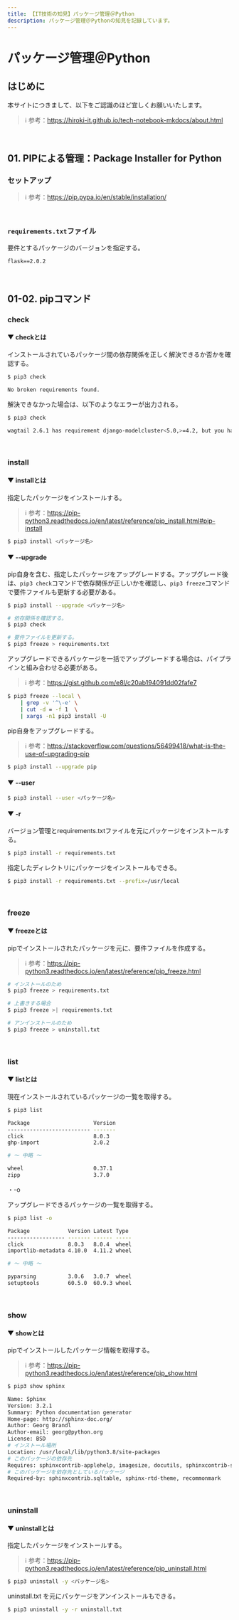 ```yaml
---
title: 【IT技術の知見】パッケージ管理＠Python
description: パッケージ管理＠Pythonの知見を記録しています。
---
```


# パッケージ管理＠Python

## はじめに

本サイトにつきまして、以下をご認識のほど宜しくお願いいたします。

> ℹ️ 参考：https://hiroki-it.github.io/tech-notebook-mkdocs/about.html

<br>

## 01. PIPによる管理：Package Installer for Python

### セットアップ

> ℹ️ 参考：https://pip.pypa.io/en/stable/installation/

<br>

### ```requirements.txt```ファイル

要件とするパッケージのバージョンを指定する。

```
flask==2.0.2
```

<br>

## 01-02. pipコマンド

### check

#### ▼ checkとは

インストールされているパッケージ間の依存関係を正しく解決できるか否かを確認する。

```bash
$ pip3 check

No broken requirements found.
```

解決できなかった場合は、以下のようなエラーが出力される。

```bash
$ pip3 check

wagtail 2.6.1 has requirement django-modelcluster<5.0,>=4.2, but you have django-modelcluster 5.0.
```

<br>

### install

#### ▼ installとは

指定したパッケージをインストールする。

> ℹ️ 参考：https://pip-python3.readthedocs.io/en/latest/reference/pip_install.html#pip-install

```bash
$ pip3 install <パッケージ名>
```

#### ▼ --upgrade

pip自身を含む、指定したパッケージをアップグレードする。アップグレード後は、```pip3 check```コマンドで依存関係が正しいかを確認し、```pip3 freeze```コマンドで要件ファイルも更新する必要がある。

```bash
$ pip3 install --upgrade <パッケージ名>

# 依存関係を確認する。
$ pip3 check

# 要件ファイルを更新する。
$ pip3 freeze > requirements.txt
```

アップグレードできるパッケージを一括でアップグレードする場合は、パイプラインと組み合わせる必要がある。

> ℹ️ 参考：https://gist.github.com/e8l/c20ab194091dd02fafe7

```bash
$ pip3 freeze --local \
    | grep -v '^\-e' \
    | cut -d = -f 1  \
    | xargs -n1 pip3 install -U
```

pip自身をアップグレードする。

> ℹ️ 参考：https://stackoverflow.com/questions/56499418/what-is-the-use-of-upgrading-pip

```bash
$ pip3 install --upgrade pip
```

#### ▼ --user

```bash
$ pip3 install --user <パッケージ名>
```

#### ▼ -r

バージョン管理とrequirements.txtファイルを元にパッケージをインストールする。

```bash
$ pip3 install -r requirements.txt
```
指定したディレクトリにパッケージをインストールもできる。

```bash
$ pip3 install -r requirements.txt --prefix=/usr/local
```

<br>

### freeze

#### ▼ freezeとは

pipでインストールされたパッケージを元に、要件ファイルを作成する。

> ℹ️ 参考：https://pip-python3.readthedocs.io/en/latest/reference/pip_freeze.html

```bash
# インストールのため
$ pip3 freeze > requirements.txt

# 上書きする場合
$ pip3 freeze >| requirements.txt
```

```bash
# アンインストールのため
$ pip3 freeze > uninstall.txt
```

<br>

### list

#### ▼ listとは

現在インストールされているパッケージの一覧を取得する。

```bash
$ pip3 list

Package                    Version
-------------------------- -------
click                      8.0.3
ghp-import                 2.0.2

# 〜 中略 〜

wheel                      0.37.1
zipp                       3.7.0
```

・-o

アップグレードできるパッケージの一覧を取得する。

```bash
$ pip3 list -o

Package            Version Latest Type
------------------ ------- ------ -----
click              8.0.3   8.0.4  wheel
importlib-metadata 4.10.0  4.11.2 wheel

# 〜 中略 〜

pyparsing          3.0.6   3.0.7  wheel
setuptools         60.5.0  60.9.3 wheel
```

<br>

### show

#### ▼ showとは

pipでインストールしたパッケージ情報を取得する。

> ℹ️ 参考：https://pip-python3.readthedocs.io/en/latest/reference/pip_show.html

```bash
$ pip3 show sphinx

Name: Sphinx
Version: 3.2.1
Summary: Python documentation generator
Home-page: http://sphinx-doc.org/
Author: Georg Brandl
Author-email: georg@python.org
License: BSD
# インストール場所
Location: /usr/local/lib/python3.8/site-packages
# このパッケージの依存先
Requires: sphinxcontrib-applehelp, imagesize, docutils, sphinxcontrib-serializinghtml, snowballstemmer, sphinxcontrib-htmlhelp, sphinxcontrib-devhelp, sphinxcontrib-jsmath, setuptools, packaging, Pygments, babel, alabaster, sphinxcontrib-qthelp, requests, Jinja2
# このパッケージを依存先としているパッケージ
Required-by: sphinxcontrib.sqltable, sphinx-rtd-theme, recommonmark
```

<br>

### uninstall

#### ▼ uninstallとは

指定したパッケージをインストールする。

> ℹ️ 参考：https://pip-python3.readthedocs.io/en/latest/reference/pip_uninstall.html

```bash
$ pip3 uninstall -y <パッケージ名>
```

uninstall.txt を元にパッケージをアンインストールもできる。

```bash
$ pip3 uninstall -y -r uninstall.txt
```

<br>
